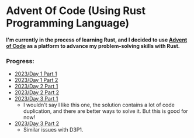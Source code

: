 # Advent Of Code (Using Rust Programming Language)

#### I'm currently in the process of learning Rust, and I decided to use [Advent of Code](https://adventofcode.com/) as a platform to advance my problem-solving skills with Rust.

### Progress:

* [2023/Day 1 Part 1](2023/aoc-d1-p1)
* [2023/Day 1 Part 2](2023/aoc-d1-p2)
* [2023/Day 2 Part 1](2023/aoc-d2-p1)
* [2023/Day 2 Part 2](2023/aoc-d2-p2)
* [2023/Day 3 Part 1](2023/aoc-d3-p1)
	* I wouldn't say I like this one, the solution contains a lot of code duplication, and there are better ways to solve it. But this is good for now!
* [2023/Day 3 Part 2](2023/aoc-d3-p2)
	* Similar issues with D3P1.